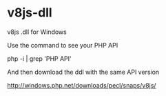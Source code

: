 # v8js-dll
v8js .dll for Windows

Use the command to see your PHP API

php -i | grep 'PHP API'

And then download the ddl with the same API version

http://windows.php.net/downloads/pecl/snaps/v8js/

